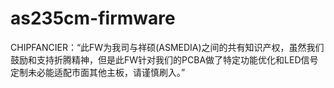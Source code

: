 # as235cm-firmware
CHIPFANCIER：“此FW为我司与祥硕(ASMEDIA)之间的共有知识产权，虽然我们鼓励和支持折腾精神，但是此FW针对我们的PCBA做了特定功能优化和LED信号定制未必能适配市面其他主板，请谨慎刷入。”
